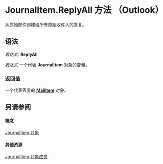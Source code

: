 
# JournalItem.ReplyAll 方法 （Outlook）

从原始邮件创建给所有原始收件人的答复。


## 语法

 _表达式_. **ReplyAll**

 _表达式_ 一个代表 **JournalItem** 对象的变量。


### 返回值

一个代表答复的  **[MailItem](14197346-05d2-0250-fa4c-4a6b07daf25f.md)** 对象。


## 另请参阅


#### 概念


[JournalItem 对象](6e850295-39f9-47b8-e866-9622e9958c69.md)
#### 其他资源


[JournalItem 对象成员](13a0cd10-44bc-a167-c613-93985f698d95.md)